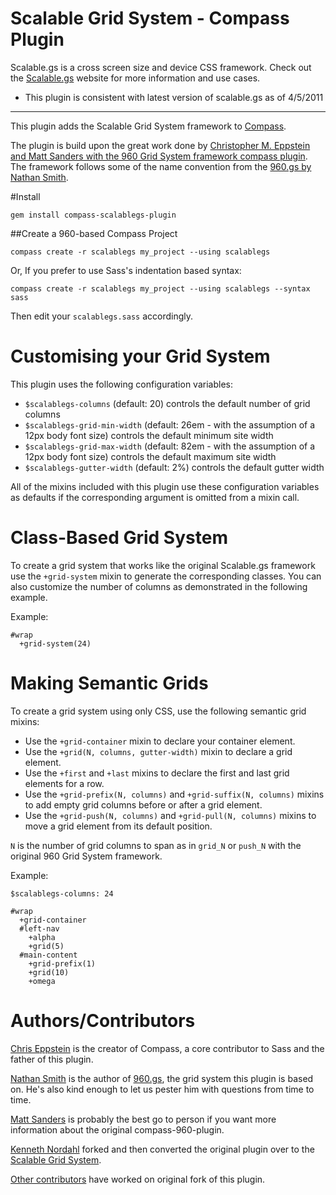 # Scalable Grid System - Compass Plugin


Scalable.gs is a cross screen size and device CSS framework. Check out the [Scalable.gs](http://scalable.gs/) website for more information and use cases.

* This plugin is consistent with latest version of scalable.gs as of 4/5/2011

____

This plugin adds the Scalable Grid System framework to [Compass](http://compass-style.org/).

The plugin is build upon the great work done by [Christopher M. Eppstein and Matt Sanders with the 960 Grid System framework compass plugin](https://github.com/chriseppstein/compass-960-plugin). The framework follows some of the name convention from the [960.gs by Nathan Smith](http://960.gs).

#Install


    gem install compass-scalablegs-plugin

##Create a 960-based Compass Project


    compass create -r scalablegs my_project --using scalablegs

Or, If you prefer to use Sass's indentation based syntax:

    compass create -r scalablegs my_project --using scalablegs --syntax sass

Then edit your `scalablegs.sass` accordingly.

# Customising your Grid System


This plugin uses the following configuration variables:

* `$scalablegs-columns` (default: 20) controls the default number of grid columns
* `$scalablegs-grid-min-width` (default: 26em - with the assumption of a 12px body font size) controls the default minimum site width
* `$scalablegs-grid-max-width` (default: 82em - with the assumption of a 12px body font size) controls the default maximum site width
* `$scalablegs-gutter-width` (default: 2%) controls the default gutter width

All of the mixins included with this plugin use these configuration variables
as defaults if the corresponding argument is omitted from a mixin call.

# Class-Based Grid System


To create a grid system that works like the original Scalable.gs framework
use the `+grid-system` mixin to generate the corresponding classes. You can
also customize the number of columns as demonstrated in the following example.

Example:

    #wrap
      +grid-system(24)

# Making Semantic Grids


To create a grid system using only CSS, use the following semantic grid mixins:

* Use the `+grid-container` mixin to declare your container element.
* Use the `+grid(N, columns, gutter-width)` mixin to declare a grid element.
* Use the `+first` and `+last` mixins to declare the first and last grid elements for a row.
* Use the `+grid-prefix(N, columns)` and `+grid-suffix(N, columns)` mixins to add empty grid columns before or after a grid element.
* Use the `+grid-push(N, columns)` and `+grid-pull(N, columns)` mixins to move a grid element from its default position.

`N` is the number of grid columns to span as in `grid_N` or `push_N` with the original 960 Grid System framework.

Example:

    $scalablegs-columns: 24

    #wrap
      +grid-container
      #left-nav
        +alpha
        +grid(5)
      #main-content
        +grid-prefix(1)
        +grid(10)
        +omega

# Authors/Contributors

[Chris Eppstein](http://chriseppstein.github.com/) is the creator of Compass, a core contributor to Sass and the father of this plugin.

[Nathan Smith](http://sonspring.com/) is the author of [960.gs](http://960.gs/), the grid system this plugin is based on. He's also kind enough to let us pester him with questions from time to time.

[Matt Sanders](https://github.com/mattsa) is probably the best go to person if you want more information about the original compass-960-plugin.

[Kenneth Nordahl](https://github.com/kdn) forked and then converted the original plugin over to the [Scalable Grid System](http://scalable.gs).

[Other contributors](https://github.com/KDN/compass-scalablegs-plugin/contributors) have worked on original fork of this plugin.